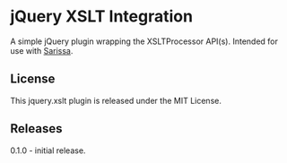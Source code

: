 
# jQuery XSLT Integration

A simple jQuery plugin wrapping the XSLTProcessor API(s). Intended for use with [Sarissa](http://dev.abiss.gr/sarissa/).

## License 

This jquery.xslt plugin is released under the MIT License.

## Releases

0.1.0 - initial release.